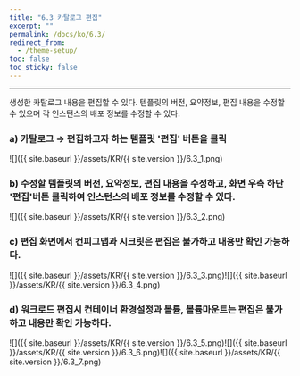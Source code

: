 ```yaml
---
title: "6.3 카탈로그 편집"
excerpt: ""
permalink: /docs/ko/6.3/
redirect_from:
  - /theme-setup/
toc: false
toc_sticky: false
---
```


---
생성한 카탈로그 내용을 편집할 수 있다. 템플릿의 버전, 요약정보, 편집 내용을 수정할 수 있으며 각 인스턴스의 배포 정보를 수정할 수 있다.

### a\) 카탈로그 → 편집하고자 하는 템플릿 '편집' 버튼을 클릭
![]({{ site.baseurl }}/assets/KR/{{ site.version }}/6.3_1.png)

### b\) 수정할 템플릿의 버전, 요약정보, 편집 내용을 수정하고, 화면 우측 하단 '편집'버튼 클릭하여 인스턴스의 배포 정보를 수정할 수 있다.
![]({{ site.baseurl }}/assets/KR/{{ site.version }}/6.3_2.png)

### c\) 편집 화면에서 컨피그맵과 시크릿은 편집은 불가하고 내용만 확인 가능하다.
![]({{ site.baseurl }}/assets/KR/{{ site.version }}/6.3_3.png)![]({{ site.baseurl }}/assets/KR/{{ site.version }}/6.3_4.png)

### d\) 워크로드 편집시 컨테이너 환경설정과 볼륨, 볼륨마운트는 편집은 불가하고 내용만 확인 가능하다.
![]({{ site.baseurl }}/assets/KR/{{ site.version }}/6.3_5.png)![]({{ site.baseurl }}/assets/KR/{{ site.version }}/6.3_6.png)![]({{ site.baseurl }}/assets/KR/{{ site.version }}/6.3_7.png)

